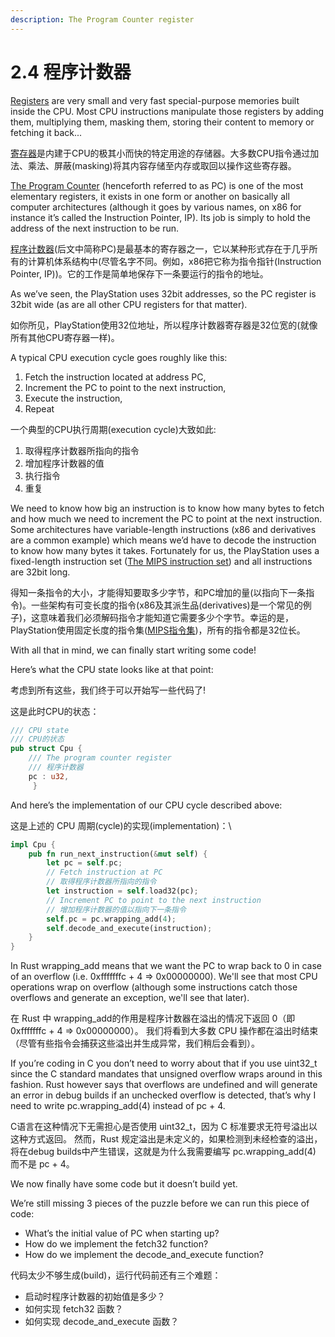 ```yaml
---
description: The Program Counter register
---
```


# 2.4 程序计数器

[Registers](https://en.wikipedia.org/wiki/Processor\_register) are very small and very fast special-purpose memories built inside the CPU. Most CPU instructions manipulate those registers by adding them, multiplying them, masking them, storing their content to memory or fetching it back...

[寄存器](https://zh.wikipedia.org/wiki/%E5%AF%84%E5%AD%98%E5%99%A8)是内建于CPU的极其小而快的特定用途的存储器。大多数CPU指令通过加法、乘法、屏蔽(masking)将其内容存储至内存或取回以操作这些寄存器。

[The Program Counter](https://en.wikipedia.org/wiki/Program\_counter) (henceforth referred to as PC) is one of the most elementary registers, it exists in one form or another on basically all computer architectures (although it goes by various names, on x86 for instance it’s called the Instruction Pointer, IP). Its job is simply to hold the address of the next instruction to be run.

[程序计数器](https://zh.wikipedia.org/wiki/%E7%A8%8B%E5%BC%8F%E8%A8%88%E6%95%B8%E5%99%A8)(后文中简称PC)是最基本的寄存器之一，它以某种形式存在于几乎所有的计算机体系结构中(尽管名字不同。例如，x86把它称为指令指针(Instruction Pointer, IP))。它的工作是简单地保存下一条要运行的指令的地址。

As we’ve seen, the PlayStation uses 32bit addresses, so the PC register is 32bit wide (as are all other CPU registers for that matter).

如你所见，PlayStation使用32位地址，所以程序计数器寄存器是32位宽的(就像所有其他CPU寄存器一样)。

A typical CPU execution cycle goes roughly like this:

1. Fetch the instruction located at address PC,
2. Increment the PC to point to the next instruction,
3. Execute the instruction,
4. Repeat

一个典型的CPU执行周期(execution cycle)大致如此:

1. 取得程序计数器所指向的指令
2. 增加程序计数器的值
3. 执行指令
4. 重复

We need to know how big an instruction is to know how many bytes to fetch and how much we need to increment the PC to point at the next instruction. Some architectures have variable-length instructions (x86 and derivatives are a common example) which means we’d have to decode the instruction to know how many bytes it takes. Fortunately for us, the PlayStation uses a fixed-length instruction set ([The MIPS instruction set](https://en.wikipedia.org/wiki/MIPS\_instruction\_set)) and all instructions are 32bit long.

得知一条指令的大小，才能得知要取多少字节，和PC增加的量(以指向下一条指令)。一些架构有可变长度的指令(x86及其派生品(derivatives)是一个常见的例子)，这意味着我们必须解码指令才能知道它需要多少个字节。幸运的是，PlayStation使用固定长度的指令集([MIPS指令集](https://zh.wikipedia.org/wiki/MIPS%E6%9E%B6%E6%A7%8B))，所有的指令都是32位长。

With all that in mind, we can finally start writing some code!

‌Here’s what the CPU state looks like at that point:

考虑到所有这些，我们终于可以开始写一些代码了!

这是此时CPU的状态：

```rust
/// CPU state
/// CPU的状态
pub struct Cpu {
    /// The program counter register
    /// 程序计数器
    pc : u32,
     }
```

And here’s the implementation of our CPU cycle described above:&#x20;

这是上述的 CPU 周期(cycle)的实现(implementation)：\


```rust
impl Cpu {
    pub fn run_next_instruction(&mut self) {
        let pc = self.pc;
        // Fetch instruction at PC
        // 取得程序计数器所指向的指令
        let instruction = self.load32(pc);
        // Increment PC to point to the next instruction
        // 增加程序计数器的值以指向下一条指令
        self.pc = pc.wrapping_add(4);
        self.decode_and_execute(instruction);
    }
}
```

In Rust wrapping\_add means that we want the PC to wrap back to 0 in case of an overflow (i.e. 0xfffffffc + 4 => 0x00000000). We'll see that most CPU operations wrap on overflow (although some instructions catch those overflows and generate an exception, we'll see that later).

在 Rust 中 wrapping\_add的作用是程序计数器在溢出的情况下返回 0（即 0xfffffffc + 4 => 0x00000000）。 我们将看到大多数 CPU 操作都在溢出时结束（尽管有些指令会捕获这些溢出并生成异常，我们稍后会看到）。

If you’re coding in C you don’t need to worry about that if you use uint32\_t since the C standard mandates that unsigned overflow wraps around in this fashion. Rust however says that overflows are undefined and will generate an error in debug builds if an unchecked overflow is detected, that’s why I need to write pc.wrapping\_add(4) instead of pc + 4.

&#x20;C语言在这种情况下无需担心是否使用 uint32\_t，因为 C 标准要求无符号溢出以这种方式返回。 然而，Rust 规定溢出是未定义的，如果检测到未经检查的溢出，将在debug builds中产生错误，这就是为什么我需要编写 pc.wrapping\_add(4) 而不是 pc + 4。

We now finally have some code but it doesn’t build yet.

We’re still missing 3 pieces of the puzzle before we can run this piece of code:

* What’s the initial value of PC when starting up?
* How do we implement the fetch32 function?
* How do we implement the decode\_and\_execute function?

代码太少不够生成(build)，运行代码前还有三个难题：

* 启动时程序计数器的初始值是多少？
* 如何实现 fetch32 函数？
* 如何实现 decode\_and\_execute 函数？

